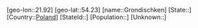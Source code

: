 ﻿---
location: [54.23,21.92]
type: City
tags:
- geo/City


SpocWebEntityId: 30590
isDeleted: false
confidential: public

---
[geo-lon::21.92]
[geo-lat::54.23]
[name::Grondischken]
[State::]
[Country::[Poland](geo/Continent/Europe/Poland.md)]
[StateId::]
[Population::]
[Unknown::]

